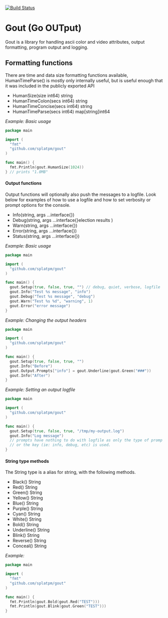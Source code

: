 

[![Build Status](https://travis-ci.org/splatpm/gout.svg?branch=master)](https://travis-ci.org/splatpm/gout)
# Gout (Go OUTput)

Gout is a library for handling ascii color and video attributes, output formatting,
program output and logging.

## Formatting functions

There are time and data size formatting functions available, HumanTimeParse() is
mostly only internally useful, but is useful enough that it was included in the
publicly exported API

* HumanSize(size int64) string
* HumanTimeColon(secs int64) string
* HumanTimeConcise(secs int64) string
* HumanTimeParse(secs int64) map[string]int64

*Example: Basic usage*
```go
package main

import (
  "fmt"
  "github.com/splatpm/gout"
)

func main() {
  fmt.Println(gout.HumanSize(1024))
} // prints "1.0MB"
```

#### Output functions

Output functions will optionally also push the messages to a logfile.
Look below for examples of how to use a logfile and how to set verbosity
or prompt options for the console.

* Info(string, args ...interface{})
* Debug(string, args ...interface{}election results     )
* Warn(string, args ...interface{})
* Error(string, args ...interface{})
* Status(string, args ...interface{})

*Example: Basic usage*

```go
package main

import (
  "github.com/splatpm/gout"
)

func main() {
  gout.Setup(true, false, true, "") // debug, quiet, verbose, logfile
  gout.Info("Test %s message", "info")
  gout.Debug("Test %s message", "debug")
  gout.Warn("Test %s %d", "warning", 1)
  gout.Error("error message")
}
```

*Example: Changing the output headers*
```go
package main

import (
  "github.com/splatpm/gout"
)

func main() {
  gout.Setup(true, false, true, "")
  gout.Info("Before")
  gout.Output.Prompts["info"] = gout.Underline(gout.Green("###"))
  gout.Info("After")
}
```

*Example: Setting an output logfile*
```go
package main

import (
  "github.com/splatpm/gout"
)

func main() {
  gout.Setup(true, false, true, "/tmp/my-output.log")
  gout.Info("Log message")
  // prompts have nothing to do with logfile as only the type of promp
  // or the key (ie: info, debug, etc) is used.
}
```

#### String type methods

The String type is a alias for string, with the following methods.

* Black() String
* Red() String
* Green() String
* Yellow() String
* Blue() String
* Purple() String
* Cyan() String
* White() String
* Bold() String
* Underline() String
* Blink() String
* Reverse() String
* Conceal() String

*Example:*

```go
package main

import (
  "fmt"
  "github.com/splatpm/gout"
)

func main() {
  fmt.Println(gout.Bold(gout.Red("TEST")))
  fmt.Println(gout.Blink(gout.Green("TEST")))
}
```
